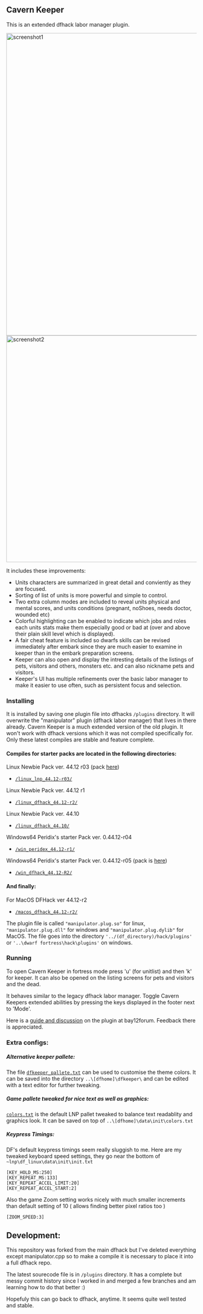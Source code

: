 ## Cavern Keeper 

This is an extended dfhack labor manager plugin.

<img src="https://i.imgur.com/5g0Z34C.png" alt="screenshot1" width="800">
<img src="https://i.imgur.com/Gq3MicB.png" alt="screenshot2" width="600">

It includes these improvements:

* Units characters are summarized in great detail and conviently as they are focused.
* Sorting of list of units is more powerful and simple to control.
* Two extra column modes are included to reveal units physical and mental scores, and units conditions (pregnant, noShoes, needs doctor, wounded etc)
* Colorful highlighting can be enabled to indicate which jobs and roles each units stats make them especially good or bad at (over and above their plain skill level which is displayed). 
* A fair cheat feature is included so dwarfs skills can be revised immediately after embark since they are much easier to examine in keeper than in the embark preparation screens.
* Keeper can also open and display the intresting details of the listings of pets, visitors and others, monsters etc. and can also nickname pets and visitors.
* Keeper's UI has multiple refinements over the basic labor manager to make it easier to use often, such as persistent focus and selection.

### Installing

It is installed by saving one plugin file into dfhacks `/plugins` directory.
It will overwrite the "manipulator" plugin (dfhack labor manager) that lives in there already. Cavern Keeper is a much extended version of the old plugin.
It won't work with dfhack versions which it was not compiled specifically for.
Only these latest compiles are stable and feature complete.

#### Compiles for starter packs are located in the following directories:  

Linux Newbie Pack ver. 44.12 r03 (pack [here](http://dffd.bay12games.com/file.php?id=13244))
* [`/linux_lnp_44.12-r03/`](https://github.com/strainer/dfhack/tree/master/build/compile_archive_df44/linux_lnp_44.12-r03/)

Linux Newbie Pack ver. 44.12 r1
* [`/linux_dfhack_44.12-r2/`](https://github.com/strainer/dfhack/tree/master/build/compile_archive_df44/linux_dfhack_44.12-r2)

Linux Newbie Pack ver. 44.10
* [`/linux_dfhack_44.10/`](https://github.com/strainer/dfhack/tree/master/build/compile_archive_df44/linux_dfhack_44_10)

Windows64 Peridix's starter Pack ver. 0.44.12-r04 
* [`/win_peridex_44.12-r1/`](https://github.com/strainer/dfhack/tree/master/build/compile_archive_df44/win_peridex_44.12-r1)

Windows64 Peridix's starter Pack ver. 0.44.12-r05 (pack is [here](http://dffd.bay12games.com/file.php?id=7622))
* [`/win_dfhack_44.12-R2/`](https://github.com/strainer/dfhack/tree/master/build/compile_archive_df44/win_dfhack_44.12-R2)

#### And finally:

For MacOS DFHack ver 44.12-r2
* [`/macos_dfhack_44.12-r2/`](https://github.com/strainer/dfhack/tree/master/build/compile_archive_df44/macos_dfhack_44.12-r2)

The plugin file is called `"manipulator.plug.so"` for linux, `"manipulator.plug.dll"` for windows and `"manipulator.plug.dylib"` for MacOS. The file goes into the directory `'../(df_directory)/hack/plugins'` or `'..\dwarf fortress\hack\plugins'` on windows.


### Running

To open Cavern Keeper in fortress mode press 'u' (for unitlist) and then 'k' for keeper. It can also be opened on the listing screens for pets and visitors and the dead.

It behaves similar to the legacy dfhack labor manager. Toggle 
Cavern Keepers extended abilities by pressing the keys
displayed in the footer next to 'Mode'.

Here is a [guide and discussion](http://www.bay12forums.com/smf/index.php?topic=169329.msg7678623#msg7678623) on the plugin at bay12forum. Feedback there is appreciated.


### Extra configs:

##### Alternative keeper pallete:

The file [`dfkeeper_pallete.txt`](https://github.com/strainer/dfhack/tree/master/build/compile_archive_df44/dfkeeper_pallete.txt) can be used to customise the theme colors.
It can be saved into the directory `..\[dfhome]\dfkeeper\` and can be edited with a text editor for further tweaking.
 
##### Game pallete tweaked for nice text as well as graphics:

[`colors.txt`](https://github.com/strainer/dfhack/tree/master/build/compile_archive_df44/colors.txt) is the default LNP pallet tweaked to balance text readablity and graphics look.
It can be saved on top of `..\[dfhome]\data\init\colors.txt`

##### Keypress Timings:

DF's default keypress timings seem really sluggish to me.
Here are my tweaked keyboard speed settings, they go
near the bottom of `~lnp\df_linux\data\init\init.txt`

```
[KEY_HOLD_MS:250]
[KEY_REPEAT_MS:133]
[KEY_REPEAT_ACCEL_LIMIT:20]
[KEY_REPEAT_ACCEL_START:2]
```

Also the game Zoom setting works nicely with much smaller increments than default setting of 10 ( allows finding better pixel ratios too )
```
[ZOOM_SPEED:3]
```

## Development:

This repository was forked from the main dfhack but I've deleted everything except manipulator.cpp so to make a compile it is necessary to place it into a full dfhack repo.

The latest sourecode file is in `/plugins` directory. It has a complete but messy commit history since I worked in and merged a few branches and am learning how to do that better :)

Hopefuly this can go back to dfhack, anytime. It seems quite well tested and stable.
